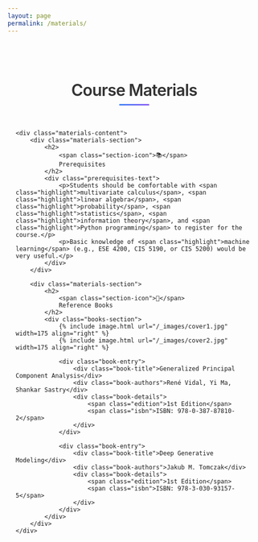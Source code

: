 ```yaml
---
layout: page
permalink: /materials/
---
```


<div class="materials-container">
    <header class="materials-header">
        <h1>Course Materials</h1>
        <div class="header-accent"></div>
    </header>

    <div class="materials-content">
        <div class="materials-section">
            <h2>
                <span class="section-icon">📚</span>
                Prerequisites
            </h2>
            <div class="prerequisites-text">
                <p>Students should be comfortable with <span class="highlight">multivariate calculus</span>, <span class="highlight">linear algebra</span>, <span class="highlight">probability</span>, <span class="highlight">statistics</span>, <span class="highlight">information theory</span>, and <span class="highlight">Python programming</span> to register for the course.</p>
                <p>Basic knowledge of <span class="highlight">machine learning</span> (e.g., ESE 4200, CIS 5190, or CIS 5200) would be very useful.</p>
            </div>
        </div>

        <div class="materials-section">
            <h2>
                <span class="section-icon">📖</span>
                Reference Books
            </h2>
            <div class="books-section">
                {% include image.html url="/_images/cover1.jpg" width=175 align="right" %}
                {% include image.html url="/_images/cover2.jpg" width=175 align="right" %}
                
                <div class="book-entry">
                    <div class="book-title">Generalized Principal Component Analysis</div>
                    <div class="book-authors">René Vidal, Yi Ma, Shankar Sastry</div>
                    <div class="book-details">
                        <span class="edition">1st Edition</span>
                        <span class="isbn">ISBN: 978-0-387-87810-2</span>
                    </div>
                </div>
                
                <div class="book-entry">
                    <div class="book-title">Deep Generative Modeling</div>
                    <div class="book-authors">Jakub M. Tomczak</div>
                    <div class="book-details">
                        <span class="edition">1st Edition</span>
                        <span class="isbn">ISBN: 978-3-030-93157-5</span>
                    </div>
                </div>
            </div>
        </div>
    </div>
</div>

<style>
.materials-container {
    max-width: 900px;
    margin: 0 auto;
    padding: 2rem 1rem;
    font-family: -apple-system, BlinkMacSystemFont, 'Segoe UI', Roboto, sans-serif;
}

.materials-header {
    text-align: center;
    margin-bottom: 3rem;
    position: relative;
}

.materials-header h1 {
    font-size: 2rem;
    font-weight: 600;
    color: #333 !important;
    margin-bottom: 0.5rem;
    letter-spacing: -0.025em;
}

.header-accent {
    width: 60px;
    height: 3px;
    background: linear-gradient(90deg, #3b82f6, #8b5cf6);
    margin: 0 auto;
    border-radius: 2px;
}

.materials-content {
    line-height: 1.7;
}

.materials-section {
    margin-bottom: 3rem;
}

.materials-section h2 {
    font-size: 1.5rem;
    font-weight: 600;
    color: #1a202c;
    margin-bottom: 1.5rem;
    display: flex;
    align-items: center;
    gap: 0.75rem;
}

.section-icon {
    font-size: 1.25rem;
    opacity: 0.8;
}

.prerequisites-text {
    padding-left: 2rem;
    border-left: 3px solid #e2e8f0;
    margin-left: 1.5rem;
}

.prerequisites-text p {
    color: #4a5568;
    margin-bottom: 1rem;
    line-height: 1.7;
}

.prerequisites-text p:last-child {
    margin-bottom: 0;
}

.highlight {
    color: #1a202c;
    font-weight: 600;
    background: linear-gradient(120deg, #dbeafe 0%, #e0e7ff 100%);
    padding: 0.125rem 0.375rem;
    border-radius: 4px;
    font-size: 0.95em;
}

.books-section {
    padding-left: 2rem;
    border-left: 3px solid #e2e8f0;
    margin-left: 1.5rem;
}

.book-entry {
    margin-bottom: 2rem;
    padding-bottom: 1.5rem;
    border-bottom: 1px solid #f1f5f9;
    position: relative;
}

.book-entry:last-child {
    margin-bottom: 0;
    padding-bottom: 0;
    border-bottom: none;
}

.book-entry::before {
    content: "•";
    position: absolute;
    left: -2.5rem;
    top: 0.25rem;
    color: #3b82f6;
    font-size: 1.5rem;
    font-weight: bold;
}

.book-title {
    font-size: 1.125rem;
    font-weight: 600;
    color: #1a202c;
    margin-bottom: 0.5rem;
    line-height: 1.4;
}

.book-authors {
    font-size: 0.95rem;
    color: #64748b;
    margin-bottom: 0.75rem;
    font-style: italic;
}

.book-details {
    display: flex;
    gap: 1.5rem;
    align-items: center;
    flex-wrap: wrap;
}

.edition {
    font-size: 0.875rem;
    color: #64748b;
    background: #f8fafc;
    padding: 0.25rem 0.75rem;
    border-radius: 4px;
    border: 1px solid #e2e8f0;
}

.isbn {
    font-size: 0.875rem;
    color: #3b82f6;
    font-weight: 500;
    font-family: 'Courier New', monospace;
    background: #eff6ff;
    padding: 0.25rem 0.75rem;
    border-radius: 4px;
    border: 1px solid #dbeafe;
}

/* Mobile responsiveness */
@media (max-width: 768px) {
    .materials-container {
        padding: 1rem 0.5rem;
    }
    
    .materials-header h1 {
        font-size: 1.75rem;
    }
    
    .prerequisites-text,
    .books-section {
        padding-left: 1.5rem;
        margin-left: 1rem;
    }
    
    .book-entry::before {
        left: -2rem;
    }
    
    .book-details {
        flex-direction: column;
        gap: 0.5rem;
        align-items: flex-start;
    }
}

/* Dark mode support */
@media (prefers-color-scheme: dark) {
    .materials-section h2 {
        color: #000000;
    }
    
    .prerequisites-text,
    .books-section {
        border-left-color: #2d3748;
    }
    
    .prerequisites-text p {
        color: #4a5568;
    }
    
    .highlight {
        color: #000000;
        background: linear-gradient(120deg, #dbeafe 0%, #e0e7ff 100%);
    }
    
    .book-title {
        color: #000000;
    }
    
    .book-authors {
        color: #4a5568;
    }
    
    .edition {
        background: #2d3748;
        color: #ffffff;
        border-color: #4a5568;
    }
    
    .isbn {
        background: #1e3a8a;
        color: #ffffff;
        border-color: #3b82f6;
    }
    
    .book-entry {
        border-bottom-color: #2d3748;
    }
    
    .book-entry::before {
        color: #60a5fa;
    }
}
</style>